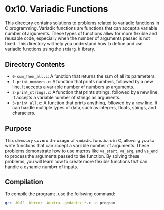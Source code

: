 # 0x10. Variadic Functions

This directory contains solutions to problems related to variadic functions in C programming. Variadic functions are functions that can accept a variable number of arguments. These types of functions allow for more flexible and reusable code, especially when the number of arguments passed is not fixed. This directory will help you understand how to define and use variadic functions using the `stdarg.h` library.

## Directory Contents

- `0-sum_them_all.c`: A function that returns the sum of all its parameters.
- `1-print_numbers.c`: A function that prints numbers, followed by a new line. It accepts a variable number of numbers as arguments.
- `2-print_strings.c`: A function that prints strings, followed by a new line. It accepts a variable number of strings as arguments.
- `3-print_all.c`: A function that prints anything, followed by a new line. It can handle multiple types of data, such as integers, floats, strings, and characters.

## Purpose

This directory covers the usage of variadic functions in C, allowing you to write functions that can accept a variable number of arguments. These problems demonstrate how to use macros like `va_start`, `va_arg`, and `va_end` to process the arguments passed to the function. By solving these problems, you will learn how to create more flexible functions that can handle a dynamic number of inputs.

## Compilation

To compile the programs, use the following command:

```bash
gcc -Wall -Werror -Wextra -pedantic *.c -o program

